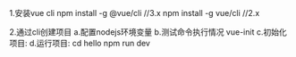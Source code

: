 1.安装vue cli
npm install -g @vue/cli //3.x
npm install -g vue/cli //2.x


2.通过cli创建项目
    a.配置nodejs环境变量
    b.测试命令执行情况 vue-init
    c.初始化项目: 
    d.运行项目: 
            cd hello 
            npm run dev
